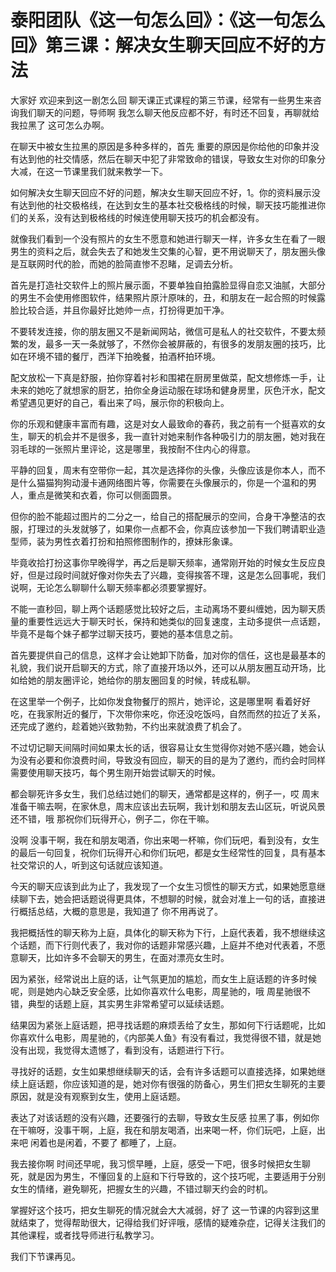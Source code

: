 # 泰阳团队《这一句怎么回》：《这一句怎么回》第三课：解决女生聊天回应不好的方法

大家好 欢迎来到这一剧怎么回 聊天课正式课程的第三节课，经常有一些男生来咨询我们聊天的问题，导师啊 我怎么聊天他反应都不好，有时还不回复，再聊就给我拉黑了 这可怎么办啊。

在聊天中被女生拉黑的原因是多种多样的，首先 重要的原因是你给他的印象并没有达到他的社交情感，然后在聊天中犯了非常致命的错误，导致女生对你的印象分大减，在这一节课里我们就来教学一下。

如何解决女生聊天回应不好的问题，解决女生聊天回应不好，1。你的资料展示没有达到他的社交极格线，在达到女生的基本社交极格线的时候，聊天技巧能推进你们的关系，没有达到极格线的时候连使用聊天技巧的机会都没有。

就像我们看到一个没有照片的女生不愿意和她进行聊天一样，许多女生在看了一眼男生的资料之后，就会失去了和她发生交集的心智，更不用说聊天了，朋友圈头像是互联网时代的脸，而她的脸简直惨不忍睹，足调去分析。

首先是打造社交软件上的照片展示面，不要单独自拍露脸显得自恋又油腻，大部分的男生不会使用修图软件，结果照片原汁原味的，丑，和朋友在一起合照的时候露脸比较合适，并且你最好比她帅一点，打扮得更加干净。

不要转发连接，你的朋友圈又不是新闻网站，微信可是私人的社交软件，不要太频繁的发，最多一天一条就够了，不然你会被屏蔽的，有很多的发朋友圈的技巧，比如在环境不错的餐厅，西洋下拍晚餐，拍酒杯拍环境。

配文放松一下真是舒服，拍你穿着衬衫和围裙在厨房里做菜，配文想修炼一手，让未来的她吃了就想家的厨艺，拍你全身运动服在球场和健身房里，灰色汗水，配文希望遇见更好的自己，看出来了吗，展示你的积极向上。

你的乐观和健康丰富而有趣，这是对女人最致命的春药，我之前有一个挺喜欢的女生，聊天的机会并不是很多，我一直针对她来制作各种吸引力的朋友圈，她对我在羽毛球的一张照片里评论，这是哪里，我按耐不住内心的得意。

平静的回复，周末有空带你一起，其次是选择你的头像，头像应该是你本人，而不是什么猫猫狗狗动漫卡通网络图片等，你需要在头像展示的，你是一个温和的男人，重点是微笑和衣着，你可以侧面圆景。

但你的脸不能超过图片的二分之一，给自己的搭配展示的空间，合身干净整洁的衣服，打理过的头发就够了，如果你一点都不会，你真应该参加一下我们聘请职业造型师，装为男性衣着打扮和拍照修图制作的，撩妹形象课。

毕竟收拾打扮这事你早晚得学，再之后是聊天频率，通常刚开始的时候女生反应良好，但是过段时间就好像对你失去了兴趣，变得挨答不理，这是怎么回事呢，我们说啊，无论怎么聊聊什么聊天频率都必须要掌握好。

不能一直秒回，聊上两个话题感觉比较好之后，主动离场不要纠缠她，因为聊天质量的重要性远远大于聊天时长，保持和她类似的回复速度，主动多提供一点话题，毕竟不是每个妹子都学过聊天技巧，要她的基本信息之前。

首先要提供自己的信息，这样才会让她卸下防备，加对你的信任，这也是最基本的礼貌，我们说开启聊天的方式，除了直接开场以外，还可以从朋友圈互动开场，比如给她的朋友圈评论，她给你的朋友圈回复的时候，转成私聊。

在这里举一个例子，比如你发食物餐厅的照片，她评论，这是哪里啊 看着好好吃，在我家附近的餐厅，下次带你来吃，你还没吃饭吗，自然而然的拉近了关系，还完成了邀约，趁着她兴致勃勃，不约出来就浪费了机会了。

不过切记聊天间隔时间如果太长的话，很容易让女生觉得你对她不感兴趣，她会认为没有必要和你浪费时间，导致没有回应，聊天的目的是为了邀约，而约会时同样需要使用聊天技巧，每个男生刚开始尝试聊天的时候。

都会聊死许多女生，我们总结过她们的聊天，通常都是这样的，例子一，哎 周末准备干嘛去啊，在家休息，周末应该出去玩啊，我计划和朋友去山区玩，听说风景还不错，哦 那祝你们玩得开心，例子二，你在干嘛。

没啊 没事干啊，我在和朋友喝酒，你出来喝一杯嘛，你们玩吧，看到没有，女生的最后一句回复，祝你们玩得开心和你们玩吧，都是女生经常性的回复，具有基本社交常识的人，听到这句话就应该知道。

今天的聊天应该到此为止了，我发现了一个女生习惯性的聊天方式，如果她愿意继续聊下去，她会把话题说得更具体，不想聊的时候，就会对准上一句的话，直接进行概括总结，大概的意思是，我知道了 你不用再说了。

我把概括性的聊天称为上庭，具体化的聊天称为下行，上庭代表着，我不想继续这个话题，而下行则代表了，我对你的话题非常感兴趣，上庭并不绝对代表着，不愿意聊天，比如许多不会聊天的男生，在面对漂亮女生时。

因为紧张，经常说出上庭的话，让气氛更加的尴尬，而女生上庭话题的许多时候呢，则是她内心缺乏安全感，比如你喜欢什么电影，周星驰的，哦 周星驰很不错，典型的话题上庭，其实男生非常希望可以延续话题。

结果因为紧张上庭话题，把寻找话题的麻烦丢给了女生，那如何下行话题呢，比如你喜欢什么电影，周星驰的，《内部美人鱼》有没有看过，我觉得很不错，就是她没有出现，我觉得太遗憾了，看到没有，话题进行下行。

寻找好的话题，女生如果想继续聊天的话，会有许多话题可以直接选择，如果她继续上庭话题，你应该知道的是，她对你有很强的防备心，男生们把女生聊死的主要原因，就是没有观察到女生，使用上庭话题。

表达了对该话题的没有兴趣，还要强行的去聊，导致女生反感 拉黑了事，例如你在干嘛呀，没事干啊，上庭，我在和朋友喝酒，出来喝一杯，你们玩吧，上庭，出来吧 闲着也是闲着，不要了 都睡了，上庭。

我去接你啊 时间还早呢，我习惯早睡，上庭，感受一下吧，很多时候把女生聊死，就是因为男生，不懂回复的上庭和下行导致的，这个技巧呢，主要适用于分别女生的情绪，避免聊死，把握女生的兴趣，不错过聊天约会的时机。

掌握好这个技巧，把女生聊死的情况就会大大减弱，好了 这一节课的内容到这里就结束了，觉得帮助很大，记得给我们好评哦，感情的疑难杂症，记得关注我们的其他课程，或者找导师进行私教学习。

我们下节课再见。